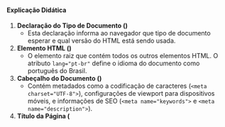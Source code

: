 #### Explicação Didática

1. **Declaração do Tipo de Documento (<!DOCTYPE html>)**
   - Esta declaração informa ao navegador que tipo de documento esperar e qual versão do HTML está sendo usada.
2. **Elemento HTML (<html>)**
   - O elemento raiz que contém todos os outros elementos HTML. O atributo `lang="pt-br"` define o idioma do documento como português do Brasil.
3. **Cabeçalho do Documento (<head>)**
   - Contém metadados como a codificação de caracteres (`<meta charset="UTF-8">`), configurações de viewport para dispositivos móveis, e informações de SEO (`<meta name="keywords">` e `<meta name="description">`).
4. **Título da Página (<title>)**
   - Define o título que será exibido na aba do navegador.
5. **Tags Adicionais Importantes no <body>**
   - **<details>**: Define detalhes adicionais que o usuário pode abrir e fechar.
   - **<summary>**: Define um cabeçalho visível para um elemento `<details>`.
   - **<br>**: Insere uma quebra de linha.
   - **<abbr>**: Define uma abreviação ou um acrônimo.
   - **<mark>**: Destaca texto que deve ser realçado.
   - **<nav>**: Define um conjunto de links de navegação.
   - **<article>**: Define um conteúdo independente.
   - **<section>**: Define uma seção genérica de um documento.
   - **<aside>**: Define conteúdo tangencial, como barras laterais.
   - **<time>**: Define uma hora ou data.
   - **<main>**: Define o conteúdo principal do documento.
   - **<figure>**: Agrupa conteúdo de mídia com uma legenda opcional.
   - **<figcaption>**: Fornece uma legenda para o `<figure>`.
   - **<picture>**: Contêiner para múltiplas fontes de imagem para diferentes resoluções.
   - **<source>**: Define uma fonte de mídia alternada para `<picture>` ou `<video>`.
   - **<video>**: Define um vídeo incorporado.
   - **<audio>**: Define um som ou fluxo de áudio.
   - **<embed>**: Incorpora conteúdo externo, como plugins.
   - **<object>**: Representa um recurso externo, como uma imagem, vídeo ou plugin.
   - **<param>**: Define parâmetros para plugins incorporados com `<object>`.
   - **<canvas>**: Usado para desenhar gráficos via scripts.
   - **<noscript>**: Define conteúdo alternativo para usuários com scripts desativados.

---

### Exercícios

1. **Crie a Estrutura Básica de um Documento HTML**
   - Crie um novo documento HTML com a estrutura básica, incluindo `<!DOCTYPE html>`, `<html>`, `<head>`, `<title>`, e `<body>`.
2. **Adicione Metadados**
   - Adicione metadados no `<head>`, incluindo charset, viewport, keywords e description.
3. **Crie Exemplos com Tags Adicionais**
   - Dentro do `<body>`, crie exemplos usando `<details>`, `<summary>`, `<abbr>`, `<mark>`, `<nav>`, `<article>`, `<section>`, `<aside>`, `<time>`, `<main>`, `<figure>`, `<figcaption>`, `<picture>`, `<source>`, `<video>`, `<audio>`, `<embed>`, `<object>`, `<param>`, `<canvas>`, e `<noscript>`.
4. **Estilize os Elementos com CSS**
   - Adicione estilos CSS para os elementos, como bordas, margens, preenchimentos e alinhamento de texto.

---

[⏮️](8-forms.md)
